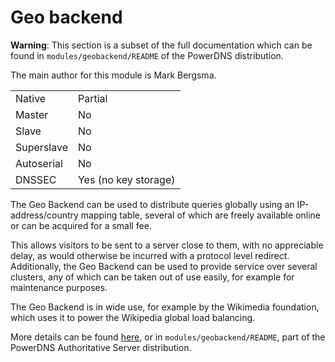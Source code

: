 # Geo backend
**Warning**: This section is a subset of the full documentation which can be found in `modules/geobackend/README` of the PowerDNS distribution.

The main author for this module is Mark Bergsma.

| | |
|:--|:--|
|Native|Partial|
|Master|No|
|Slave|No|
|Superslave|No|
|Autoserial|No|
|DNSSEC|Yes (no key storage)|

The Geo Backend can be used to distribute queries globally using an IP-address/country mapping table, several of which are freely available online or can be acquired for a small fee.

This allows visitors to be sent to a server close to them, with no appreciable delay, as would otherwise be incurred with a protocol level redirect. Additionally, the Geo Backend can be used to provide service over several clusters, any of which can be taken out of use easily, for example for maintenance purposes.

The Geo Backend is in wide use, for example by the Wikimedia foundation, which uses it to power the Wikipedia global load balancing.

More details can be found [here](http://wiki.powerdns.com/cgi-bin/trac.fcgi/browser/trunk/pdns/modules/geobackend/README), or in `modules/geobackend/README`, part of the PowerDNS Authoritative Server distribution.
